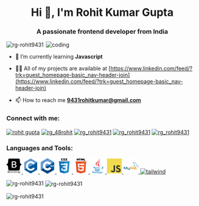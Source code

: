<h1 align="center">Hi 👋, I'm Rohit Kumar Gupta</h1>
<h3 align="center">A passionate frontend developer from India</h3>
<img align="right" alt= "coding" width="400" src="https://media.tenor.com/YNqsJbmb_yMAAAAd/coding.gif"

<p align="left"> <img src="https://komarev.com/ghpvc/?username=rg-rohit9431&label=Profile%20views&color=0e75b6&style=flat" alt="rg-rohit9431" /> </p>

- 🌱 I’m currently learning **Javascript**

- 👨‍💻 All of my projects are available at [https://www.linkedin.com/feed/?trk=guest_homepage-basic_nav-header-join](https://www.linkedin.com/feed/?trk=guest_homepage-basic_nav-header-join)

- 📫 How to reach me **9431rohitkumar@gmail.com**

<h3 align="left">Connect with me:</h3>
<p align="left">
<a href="https://linkedin.com/in/rohit gupta" target="blank"><img align="center" src="https://raw.githubusercontent.com/rahuldkjain/github-profile-readme-generator/master/src/images/icons/Social/linked-in-alt.svg" alt="rohit gupta" height="30" width="40" /></a>
<a href="https://www.codechef.com/users/rg_48rohit" target="blank"><img align="center" src="https://cdn.jsdelivr.net/npm/simple-icons@3.1.0/icons/codechef.svg" alt="rg_48rohit" height="30" width="40" /></a>
<a href="https://www.hackerrank.com/rg_rohit9431" target="blank"><img align="center" src="https://raw.githubusercontent.com/rahuldkjain/github-profile-readme-generator/master/src/images/icons/Social/hackerrank.svg" alt="rg_rohit9431" height="30" width="40" /></a>
<a href="https://www.leetcode.com/rg_rohit9431" target="blank"><img align="center" src="https://raw.githubusercontent.com/rahuldkjain/github-profile-readme-generator/master/src/images/icons/Social/leet-code.svg" alt="rg_rohit9431" height="30" width="40" /></a>
<a href="https://auth.geeksforgeeks.org/user/rg_rohit9431" target="blank"><img align="center" src="https://raw.githubusercontent.com/rahuldkjain/github-profile-readme-generator/master/src/images/icons/Social/geeks-for-geeks.svg" alt="rg_rohit9431" height="30" width="40" /></a>
</p>

<h3 align="left">Languages and Tools:</h3>
<p align="left"> <a href="https://getbootstrap.com" target="_blank" rel="noreferrer"> <img src="https://raw.githubusercontent.com/devicons/devicon/master/icons/bootstrap/bootstrap-plain-wordmark.svg" alt="bootstrap" width="40" height="40"/> </a> <a href="https://www.cprogramming.com/" target="_blank" rel="noreferrer"> <img src="https://raw.githubusercontent.com/devicons/devicon/master/icons/c/c-original.svg" alt="c" width="40" height="40"/> </a> <a href="https://www.w3schools.com/cpp/" target="_blank" rel="noreferrer"> <img src="https://raw.githubusercontent.com/devicons/devicon/master/icons/cplusplus/cplusplus-original.svg" alt="cplusplus" width="40" height="40"/> </a> <a href="https://www.w3schools.com/css/" target="_blank" rel="noreferrer"> <img src="https://raw.githubusercontent.com/devicons/devicon/master/icons/css3/css3-original-wordmark.svg" alt="css3" width="40" height="40"/> </a> <a href="https://www.w3.org/html/" target="_blank" rel="noreferrer"> <img src="https://raw.githubusercontent.com/devicons/devicon/master/icons/html5/html5-original-wordmark.svg" alt="html5" width="40" height="40"/> </a> <a href="https://www.java.com" target="_blank" rel="noreferrer"> <img src="https://raw.githubusercontent.com/devicons/devicon/master/icons/java/java-original.svg" alt="java" width="40" height="40"/> </a> <a href="https://developer.mozilla.org/en-US/docs/Web/JavaScript" target="_blank" rel="noreferrer"> <img src="https://raw.githubusercontent.com/devicons/devicon/master/icons/javascript/javascript-original.svg" alt="javascript" width="40" height="40"/> </a> <a href="https://www.mysql.com/" target="_blank" rel="noreferrer"> <img src="https://raw.githubusercontent.com/devicons/devicon/master/icons/mysql/mysql-original-wordmark.svg" alt="mysql" width="40" height="40"/> </a> <a href="https://tailwindcss.com/" target="_blank" rel="noreferrer"> <img src="https://www.vectorlogo.zone/logos/tailwindcss/tailwindcss-icon.svg" alt="tailwind" width="40" height="40"/> </a> </p>

<p><img align="left" src="https://github-readme-stats.vercel.app/api/top-langs?username=rg-rohit9431&show_icons=true&locale=en&layout=compact" alt="rg-rohit9431" /></p>

<p>&nbsp;<img align="center" src="https://github-readme-stats.vercel.app/api?username=rg-rohit9431&show_icons=true&locale=en" alt="rg-rohit9431" /></p>

<p><img align="center" src="https://github-readme-streak-stats.herokuapp.com/?user=rg-rohit9431&" alt="rg-rohit9431" /></p>

